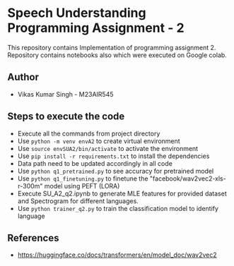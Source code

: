 # Speech Understanding Programming Assignment - 2
This repository contains Implementation of programming assignment 2.
Repository contains notebooks also which were executed on Google colab.

## Author

- Vikas Kumar Singh - M23AIR545

## Steps to execute the code
- Execute all the commands from project directory
- Use `python -m venv envA2` to create virtual environment
- Use `source envSUA2/bin/activate` to activate the environment
- Use `pip install -r requirements.txt` to install the dependencies
- Data path need to be updated accordingly in all code
- Use `python q1_pretrained.py` to see accuracy for pretrained model
- Use `python q1_finetuning.py` to finetune the "facebook/wav2vec2-xls-r-300m" model using PEFT (LORA)
- Execute SU_A2_q2.ipynb to generate MLE features for provided dataset and Spectrogram for different languages.
- Use `python trainer_q2.py` to train the classification model to identify language

## References
+ https://huggingface.co/docs/transformers/en/model_doc/wav2vec2